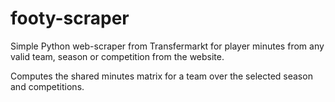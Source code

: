 # footy-scraper
Simple Python web-scraper from Transfermarkt for player minutes from any valid team, season or competition from the website. 

Computes the shared minutes matrix for a team over the selected season and competitions. 
